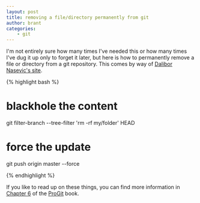 ```yaml
---
layout: post
title: removing a file/directory permanently from git
author: brant
categories:
    - git
---
```


I'm not entirely sure how many times I've needed this or how many times I've dug it up only to forget it later, but here is how to permanently remove a file or directory from a git repository.  This comes by way of [Dalibor Nasevic's site](http://dalibornasevic.com/posts/2-permanently-remove-files-and-folders-from-a-git-repository).

{% highlight bash %}
# blackhole the content
git filter-branch --tree-filter 'rm -rf my/folder' HEAD

# force the update
git push origin master --force

{% endhighlight %}


If you like to read up on these things, you can find more information in [Chapter 6](http://progit.org/book/ch6-4.html) of the [ProGit](http://progit.org/) book.